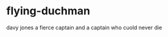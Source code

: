 # flying-duchman
davy jones                                                                                                                                                    a  fierce captain and a captain who cuold never die                                                                                                                                                                                                 
